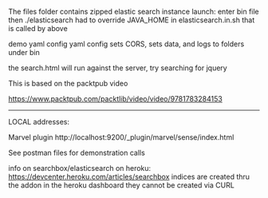 The files folder contains
zipped elastic search instance
launch: enter bin file then ./elasticsearch
had to override JAVA_HOME in elasticsearch.in.sh that is called by above


demo yaml config
yaml config sets CORS, sets data, and logs to folders under bin

the search.html will run against the server, try searching for jquery

This is based on the packtpub video


https://www.packtpub.com/packtlib/video/video/9781783284153


----------
LOCAL addresses:

Marvel plugin
http://localhost:9200/_plugin/marvel/sense/index.html

See postman files for demonstration calls

info on searchbox/elasticsearch on heroku:
https://devcenter.heroku.com/articles/searchbox
indices are created thru the addon in the heroku dashboard they cannot
be created via CURL
